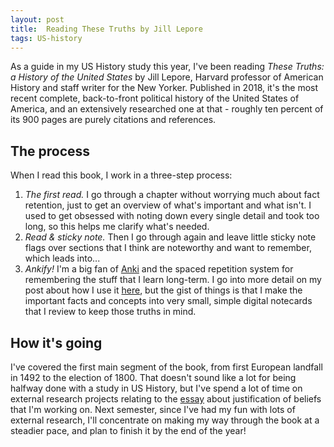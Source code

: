 ```yaml
---
layout: post
title:  Reading These Truths by Jill Lepore
tags: US-history
---
```


As a guide in my US History study this year, I've been reading *These Truths: a History of the United States* by Jill Lepore, Harvard professor of American History and staff writer for the New Yorker. Published in 2018, it's the most recent complete, back-to-front political history of the United States of America, and an extensively researched one at that - roughly ten percent of its 900 pages are purely citations and references.

## The process

When I read this book, I work in a three-step process:
1. *The first read.* I go through a chapter without worrying much about fact retention, just to get an overview of what's important and what isn't. I used to get obsessed with noting down every single detail and took too long, so this helps me clarify what's needed.
2. *Read & sticky note.* Then I go through again and leave little sticky note flags over sections that I think are noteworthy and want to remember, which leads into...
3. *Ankify!* I'm a big fan of [Anki](https://apps.ankiweb.net) and the spaced repetition system for remembering the stuff that I learn long-term. I go into more detail on my post about how I use it [here]({{site.baseurl}}), but the gist of things is that I make the important facts and concepts into very small, simple digital notecards that I review to keep those truths in mind.

## How it's going

I've covered the first main segment of the book, from first European landfall in 1492 to the election of 1800. That doesn't sound like a lot for being halfway done with a study in US History, but I've spend a lot of time on external research projects relating to the [essay]({{site.baseurl}}) about justification of beliefs that I'm working on. Next semester, since I've had my fun with lots of external research, I'll concentrate on making my way through the book at a steadier pace, and plan to finish it by the end of the year!

